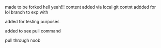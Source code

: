 made to be forked hell yeah!!!
content added via local git
contnt addded for lol branch to exp with 


added for testing purposes


added to see pull command

pull through noob
